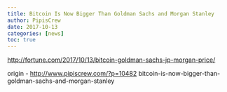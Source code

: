 ```yaml
---
title: Bitcoin Is Now Bigger Than Goldman Sachs and Morgan Stanley
author: PipisCrew
date: 2017-10-13
categories: [news]
toc: true
---
```


http://fortune.com/2017/10/13/bitcoin-goldman-sachs-jp-morgan-price/

origin - http://www.pipiscrew.com/?p=10482 bitcoin-is-now-bigger-than-goldman-sachs-and-morgan-stanley